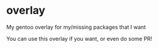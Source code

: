 # overlay
My gentoo overlay for my/missing packages that I want

You can use this overlay if you want, or even do some PR!
